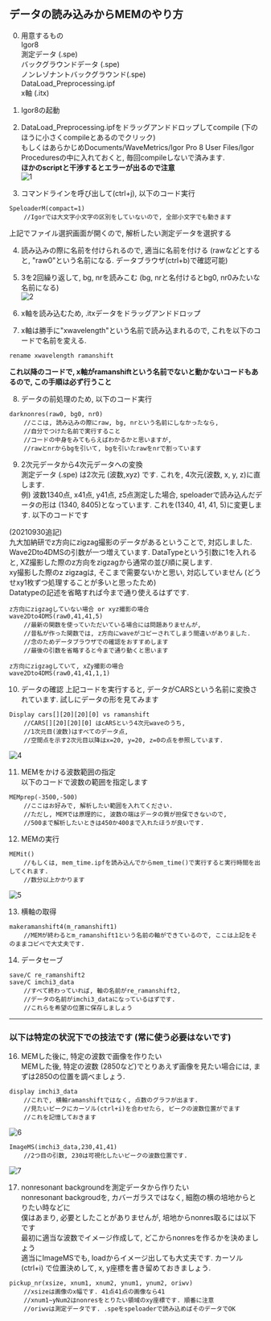 
## データの読み込みからMEMのやり方

0. 用意するもの  
   Igor8  
   測定データ (.spe)  
   バックグラウンドデータ (.spe)  
   ノンレゾナントバックグラウンド(.spe)  
   DataLoad_Preprocessing.ipf  
   x軸 (.itx)  

1. Igor8の起動  

2. DataLoad_Preprocessing.ipfをドラッグアンドドロップしてcompile (下のほうに小さくcompileとあるのでクリック)  
もしくはあらかじめDocuments/WaveMetrics/Igor Pro 8 User Files/Igor Proceduresの中に入れておくと, 毎回compileしないで済みます.  
**ほかのscriptと干渉するとエラーが出るので注意**  
![1](https://user-images.githubusercontent.com/59829168/121983212-e93bd600-cdcb-11eb-948c-b44269385f91.png)  

3. コマンドラインを呼び出して(ctrl+j), 以下のコード実行  
```Igor
SpeloaderM(compact=1) 
	//Igorでは大文字小文字の区別をしていないので, 全部小文字でも動きます
```
上記でファイル選択画面が開くので, 解析したい測定データを選択する  

4. 読み込みの際に名前を付けられるので, 適当に名前を付ける (rawなどとすると, "raw0"という名前になる. データブラウザ(ctrl+b)で確認可能)  

5. 3を2回繰り返して, bg, nrを読みこむ (bg, nrと名付けるとbg0, nr0みたいな名前になる)  
![2](https://user-images.githubusercontent.com/59829168/121981675-163ab980-cdc9-11eb-9d2c-c07f827cde26.png)  

6. x軸を読み込むため, .itxデータをドラッグアンドドロップ  

7. x軸は勝手に"xwavelength"という名前で読み込まれるので, これを以下のコードで名前を変える.   
```Igor
rename xwavelength ramanshift
```

__これ以降のコードで, x軸がramanshiftという名前でないと動かないコードもあるので, この手順は必ず行うこと__  

8. データの前処理のため, 以下のコード実行  
```Igor
darknonres(raw0, bg0, nr0)
	//ここは, 読み込みの際にraw, bg, nrという名前にしなかったなら, 
	//自分でつけた名前で実行すること
	//コードの中身をみてもらえばわかるかと思いますが, 
	//rawとnrからbgを引いて, bgを引いたrawをnrで割っています
```

9. 2次元データから4次元データへの変換  
    測定データ (.spe) は2次元 (波数,xyz) です. これを, 4次元(波数, x, y, z)に直します.   
    例) 波数1340点, x41点, y41点, z5点測定した場合, speloaderで読み込んだデータの形は
    (1340, 8405)となっています. これを(1340, 41, 41, 5)に変更します. 以下のコードです  

  (20210930追記)  
  九大加納研でz方向にzigzag撮影のデータがあるということで, 対応しました.  
  Wave2Dto4DMSの引数が一つ増えています. DataTypeという引数に1を入れると, XZ撮影した際のz方向をzigzagから通常の並び順に戻します.  
  xy撮影した際のz zigzagは, そこまで需要ないかと思い, 対応していません (どうせxy1枚ずつ処理することが多いと思ったため)  
  Datatypeの記述を省略すれば今まで通り使えるはずです.   
```Igor
z方向にzigzagしていない場合 or xyz撮影の場合
wave2Dto4DMS(raw0,41,41,5)
	//最新の関数を使っていただいている場合には問題ありませんが, 
	//昔私が作った関数では, z方向にwaveがコピーされてしまう間違いがありました.
    //念のためデータブラウザでの確認をおすすめします
    //最後の引数を省略すると今まで通り動くと思います
    
z方向にzigzagしていて, xZy撮影の場合
wave2Dto4DMS(raw0,41,41,1,1)
```

10. データの確認 上記コードを実行すると, データがCARSという名前に変換されています. 試しにデータの形を見てみます  
```Igor
Display cars[][20][20][0] vs ramanshift
	//CARS[][20][20][0] はcARSという4次元waveのうち, 
	//1次元目(波数)はすべてのデータ点, 
	//空間点を示す2次元目以降はx=20, y=20, z=0の点を参照しています. 
```
![4](https://user-images.githubusercontent.com/59829168/121981766-39fdff80-cdc9-11eb-8706-832ef731aade.png)  

11. MEMをかける波数範囲の指定  
以下のコードで波数の範囲を指定します  
```Igor
MEMprep(-3500,-500)
	//ここはお好みで, 解析したい範囲を入れてください. 
	//ただし, MEMでは原理的に, 波数の端はデータの質が担保できないので, 
	//500まで解析したいときは450か400まで入れたほうが良いです. 
```

12. MEMの実行  
```Igor
MEMit()
	//もしくは, mem_time.ipfを読み込んでからmem_time()で実行すると実行時間を出してくれます. 
	//数分以上かかります
```
![5](https://user-images.githubusercontent.com/59829168/121981786-441ffe00-cdc9-11eb-820d-1ed8d821f09d.png)  


13. 横軸の取得  
```Igor
makeramanshift4(m_ramanshift1) 
	//MEMが終わるとm_ramanshift1という名前の軸ができているので, ここは上記をそのままコピペで大丈夫です. 
```

14. データセーブ  
```Igor
save/C re_ramanshift2
save/C imchi3_data
	//すべて終わっていれば, 軸の名前がre_ramanshift2,
    //データの名前がimchi3_dataになっているはずです. 
    //これらを希望の位置に保存しましょう
```


---
### 以下は特定の状況下での技法です (常に使う必要はないです)

16. MEMした後に, 特定の波数で画像を作りたい  
MEMした後, 特定の波数 (2850など)でとりあえず画像を見たい場合には, まずは2850の位置を調べましょう.   
```Igor
display imchi3_data
	//これで, 横軸ramanshiftではなく, 点数のグラフが出ます. 
	//見たいピークにカーソル(ctrl+i)を合わせたら, ピークの波数位置がでます
	//これを記憶しておきます
```
![6](https://user-images.githubusercontent.com/59829168/121981955-96611f00-cdc9-11eb-8739-af1569d5c572.png)

```Igor
ImageMS(imchi3_data,230,41,41)
	//2つ目の引数, 230は可視化したいピークの波数位置です. 
```
![7](https://user-images.githubusercontent.com/59829168/121982202-0c658600-cdca-11eb-9002-fd207bd97eec.png)

17. nonresonant backgroundを測定データから作りたい  
nonresonant backgroudを, カバーガラスではなく, 細胞の横の培地からとりたい時などに  
僕はあまり, 必要としたことがありませんが, 培地からnonres取るには以下です  
最初に適当な波数でイメージ作成して, どこからnonresを作るかを決めましょう  
適当にImageMSでも, loadからイメージ出しても大丈夫です. カーソル (ctrl+i) で位置決めして, x, y座標を書き留めておきましょう.  
```Igor
pickup_nr(xsize, xnum1, xnum2, ynum1, ynum2, oriwv)
	//xsizeは画像のx幅です. 41点41点の画像なら41
	//xnum1~yNum2はnonresをとりたい領域のxy座標です. 順番に注意
	//oriwvは測定データです. .speをspeloaderで読み込めばそのデータでOK
```
